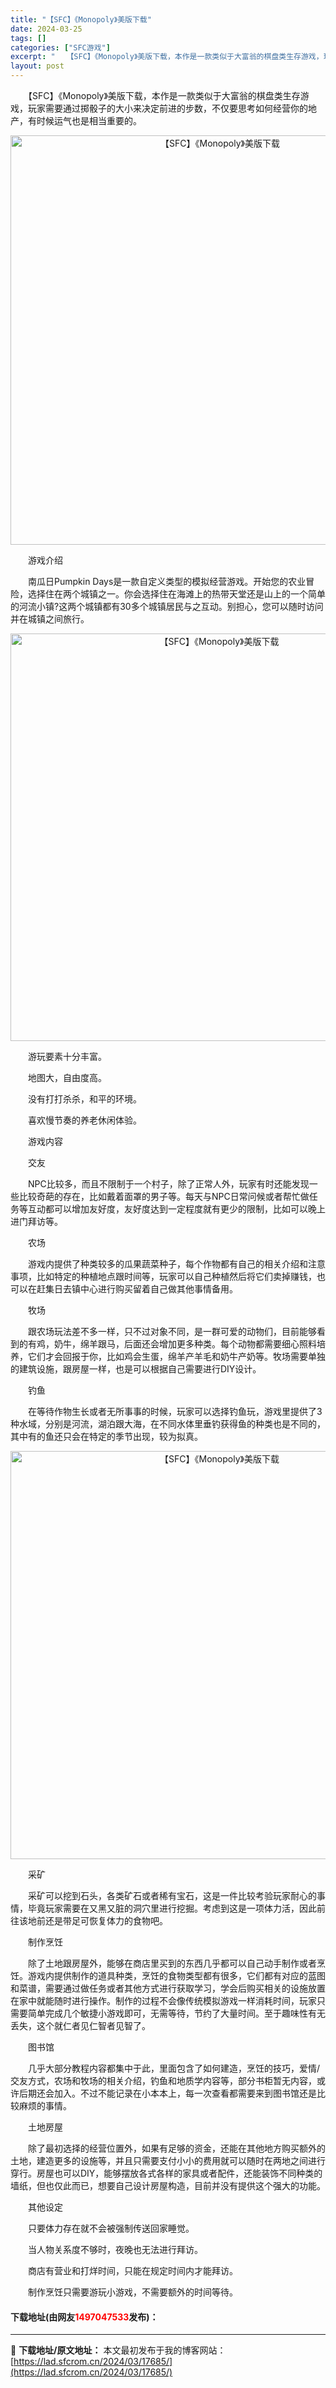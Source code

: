 ```yaml
---
title: "【SFC】《Monopoly》美版下载"
date: 2024-03-25
tags: []
categories: ["SFC游戏"]
excerpt: "　　【SFC】《Monopoly》美版下载，本作是一款类似于大富翁的棋盘类生存游戏，玩家需要通过掷骰子的大小来决定前进的步数，不仅要思考如何经营你的地产，有时候运气也是相当重要的。 　　游戏介绍 　　南瓜日Pumpkin Days是一款自定义类型的模拟经营游戏。开始您的农业冒险，选择住在两个城镇之一&hellip;"
layout: post
---
```


 <p>　　【SFC】《Monopoly》美版下载，本作是一款类似于大富翁的棋盘类生存游戏，玩家需要通过掷骰子的大小来决定前进的步数，不仅要思考如何经营你的地产，有时候运气也是相当重要的。</p> <p align="center"><img align="" border="0" src="https://lad.sfcrom.cn/wp-content/uploads/2024/03/20240325_6600c2d743048.png" width="655" alt="【SFC】《Monopoly》美版下载" /></p> <p>　　游戏介绍</p> <p>　　南瓜日Pumpkin Days是一款自定义类型的模拟经营游戏。开始您的农业冒险，选择住在两个城镇之一。你会选择住在海滩上的热带天堂还是山上的一个简单的河流小镇?这两个城镇都有30多个城镇居民与之互动。别担心，您可以随时访问并在城镇之间旅行。</p> <p align="center"><img align="" border="0" src="https://lad.sfcrom.cn/wp-content/uploads/2024/03/20240325_6600c2d8b21b9.png" width="652" alt="【SFC】《Monopoly》美版下载" /></p> <p>　　游玩要素十分丰富。</p> <p>　　地图大，自由度高。</p> <p>　　没有打打杀杀，和平的环境。</p> <p>　　喜欢慢节奏的养老休闲体验。</p> <p>　　游戏内容</p> <p>　　交友</p> <p>　　NPC比较多，而且不限制于一个村子，除了正常人外，玩家有时还能发现一些比较奇葩的存在，比如戴着面罩的男子等。每天与NPC日常问候或者帮忙做任务等互动都可以增加友好度，友好度达到一定程度就有更少的限制，比如可以晚上进门拜访等。</p> <p>　　农场</p> <p>　　游戏内提供了种类较多的瓜果蔬菜种子，每个作物都有自己的相关介绍和注意事项，比如特定的种植地点跟时间等，玩家可以自己种植然后将它们卖掉赚钱，也可以在赶集日去镇中心进行购买留着自己做其他事情备用。</p> <p>　　牧场</p> <p>　　跟农场玩法差不多一样，只不过对象不同，是一群可爱的动物们，目前能够看到的有鸡，奶牛，绵羊跟马，后面还会增加更多种类。每个动物都需要细心照料培养，它们才会回报于你，比如鸡会生蛋，绵羊产羊毛和奶牛产奶等。牧场需要单独的建筑设施，跟房屋一样，也是可以根据自己需要进行DIY设计。</p> <p>　　钓鱼</p> <p>　　在等待作物生长或者无所事事的时候，玩家可以选择钓鱼玩，游戏里提供了3种水域，分别是河流，湖泊跟大海，在不同水体里垂钓获得鱼的种类也是不同的，其中有的鱼还只会在特定的季节出现，较为拟真。</p> <p align="center"><img align="" border="0" src="https://lad.sfcrom.cn/wp-content/uploads/2024/03/20240325_6600c2da3512c.png" width="653" alt="【SFC】《Monopoly》美版下载" /></p> <p>　　采矿</p> <p>　　采矿可以挖到石头，各类矿石或者稀有宝石，这是一件比较考验玩家耐心的事情，毕竟玩家需要在又黑又脏的洞穴里进行挖掘。考虑到这是一项体力活，因此前往该地前还是带足可恢复体力的食物吧。</p> <p>　　制作烹饪</p> <p>　　除了土地跟房屋外，能够在商店里买到的东西几乎都可以自己动手制作或者烹饪。游戏内提供制作的道具种类，烹饪的食物类型都有很多，它们都有对应的蓝图和菜谱，需要通过做任务或者其他方式进行获取学习，学会后购买相关的设施放置在家中就能随时进行操作。制作的过程不会像传统模拟游戏一样消耗时间，玩家只需要简单完成几个敏捷小游戏即可，无需等待，节约了大量时间。至于趣味性有无丢失，这个就仁者见仁智者见智了。</p> <p>　　图书馆</p> <p>　　几乎大部分教程内容都集中于此，里面包含了如何建造，烹饪的技巧，爱情/交友方式，农场和牧场的相关介绍，钓鱼和地质学内容等，部分书柜暂无内容，或许后期还会加入。不过不能记录在小本本上，每一次查看都需要来到图书馆还是比较麻烦的事情。</p> <p>　　土地房屋</p> <p>　　除了最初选择的经营位置外，如果有足够的资金，还能在其他地方购买额外的土地，建造更多的设施等，并且只需要支付小小的费用就可以随时在两地之间进行穿行。房屋也可以DIY，能够摆放各式各样的家具或者配件，还能装饰不同种类的墙纸，但也仅此而已，想要自己设计房屋构造，目前并没有提供这个强大的功能。</p> <p>　　其他设定</p> <p>　　只要体力存在就不会被强制传送回家睡觉。</p> <p>　　当人物关系度不够时，夜晚也无法进行拜访。</p> <p>　　商店有营业和打烊时间，只能在规定时间内才能拜访。</p> <p>　　制作烹饪只需要游玩小游戏，不需要额外的时间等待。</p> <p><h4>下载地址(由网友<font color="red">1497047533</font>发布)：</h4></p> 

---
📖 **下载地址/原文地址：** 本文最初发布于我的博客网站：[https://lad.sfcrom.cn/2024/03/17685/](https://lad.sfcrom.cn/2024/03/17685/)
